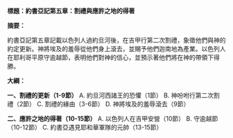 **標題：約書亞記第五章：割禮與應許之地的得著**

**摘要：**

約書亞記第五章記載以色列人過約旦河後，在吉甲行第二次割禮，象徵他們與神的約定更新。神將埃及的羞辱從他們身上滾去，並賜予他們迦南地為產業。以色列人在耶利哥平原守逾越節，表明他們對神的信心，並預示著他們將在神的帶領下得勝。

**大綱：**

**一、割禮的更新（1-9節）**
    A. 約旦河西諸王的恐懼（1節）
    B. 神吩咐行第二次割禮（2節）
    C. 割禮的緣由（3-6節）
    D. 神將埃及的羞辱滾去（9節）

**二、應許之地的得著（10-15節）**
    A. 以色列人在吉甲安營（10節）
    B. 守逾越節（10-12節）
    C. 約書亞遇見耶和華軍隊的元帥（13-15節）